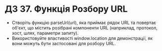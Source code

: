 # ДЗ 37. Функція Розбору URL


- Створіть функцію parseUrl(url), яка приймає рядок URL та повертає об'єкт, що містить розібрані компоненти URL (наприклад, протокол, хост, шлях, параметри запиту).
- Використовуйте властивості window.location для демонстрації, як вони можуть бути застосовані для розбору URL.
